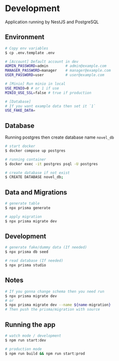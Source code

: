 # Development

Application running by NestJS and PostgreSQL

## Environment

```bash
# Copy env variables
$ cp .env.template .env

# [Account] Default account in dev
ADMIN_PASSWORD=admin        # admin@example.com
MANAGER_PASSWORD=manager    # manager@example.com
USER_PASSWORD=user          # user@example.com

# [Minio] Run minio in local
USE_MINIO=0 # or 1 if use
MINIO_USE_SSL=false # true if production

# [Database]
# If you want example data then set it `1`
USE_FAKE_DATA=
```

## Database

Running postgres then create database name `novel_db`

```bash
# start docker
$ docker compose up postgres

# running container
$ docker exec -it postgres psql -U postgres

# create database if not exist
$ CREATE DATABASE novel_db;
```

## Data and Migrations

```bash
# generate table
$ npx prisma generate

# apply migration
$ npx prisma migrate dev
```

## Development

```bash
# generate fake/dummy data (If needed)
$ npx prisma db seed

# read database (If needed)
$ npx prisma studio
```

## Notes

```bash
# If you gonna change schema then you need run
$ npx prisma migrate dev
# or
$ npx prisma migrate dev --name ${name-migration}
# Then push the prisma/migration with source
```

## Running the app

```bash
# watch mode / development
$ npm run start:dev

# production mode
$ npm run build && npm run start:prod
```
